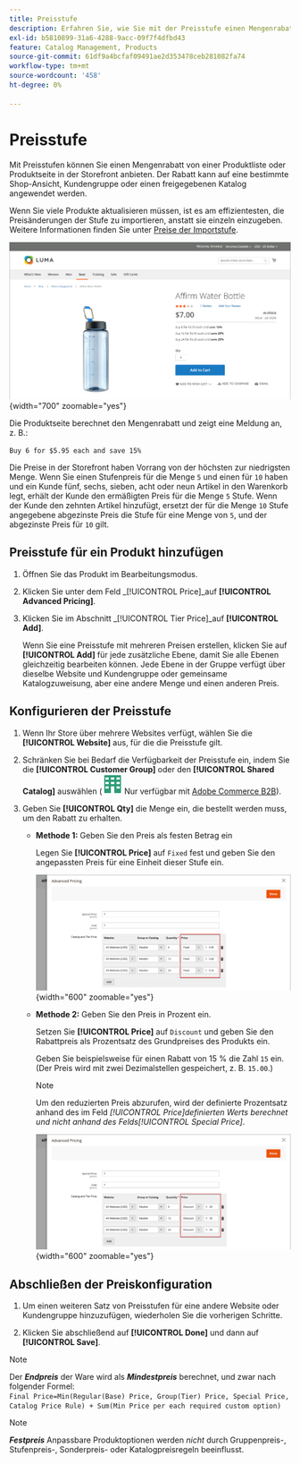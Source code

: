 ```yaml
---
title: Preisstufe
description: Erfahren Sie, wie Sie mit der Preisstufe einen Mengenrabatt von einer Produktliste oder Produktseite aus anbieten können.
exl-id: b5810899-31a6-4288-9acc-09f7f4dfbd43
feature: Catalog Management, Products
source-git-commit: 61df9a4bcfaf09491ae2d353478ceb281082fa74
workflow-type: tm+mt
source-wordcount: '458'
ht-degree: 0%

---
```


# Preisstufe

Mit Preisstufen können Sie einen Mengenrabatt von einer Produktliste oder Produktseite in der Storefront anbieten. Der Rabatt kann auf eine bestimmte Shop-Ansicht, Kundengruppe oder einen freigegebenen Katalog angewendet werden.

Wenn Sie viele Produkte aktualisieren müssen, ist es am effizientesten, die Preisänderungen der Stufe zu importieren, anstatt sie einzeln einzugeben. Weitere Informationen finden Sie unter [Preise der Importstufe](../systems/data-import-price-tier.md).

![Stufenpreis auf einer Storefront-Produktseite](./assets/product-price-tier-storefront.png){width="700" zoomable="yes"}

Die Produktseite berechnet den Mengenrabatt und zeigt eine Meldung an, z. B.:

`Buy 6 for $5.95 each and save 15%`

Die Preise in der Storefront haben Vorrang von der höchsten zur niedrigsten Menge. Wenn Sie einen Stufenpreis für die Menge `5` und einen für `10` haben und ein Kunde fünf, sechs, sieben, acht oder neun Artikel in den Warenkorb legt, erhält der Kunde den ermäßigten Preis für die Menge `5` Stufe. Wenn der Kunde den zehnten Artikel hinzufügt, ersetzt der für die Menge `10` Stufe angegebene abgezinste Preis die Stufe für eine Menge von `5`, und der abgezinste Preis für `10` gilt.

## Preisstufe für ein Produkt hinzufügen

1. Öffnen Sie das Produkt im Bearbeitungsmodus.

1. Klicken Sie unter dem Feld _[!UICONTROL Price]_auf **[!UICONTROL Advanced Pricing]**.

1. Klicken Sie im Abschnitt _[!UICONTROL Tier Price]_auf **[!UICONTROL Add]**.

   Wenn Sie eine Preisstufe mit mehreren Preisen erstellen, klicken Sie auf **[!UICONTROL Add]** für jede zusätzliche Ebene, damit Sie alle Ebenen gleichzeitig bearbeiten können. Jede Ebene in der Gruppe verfügt über dieselbe Website und Kundengruppe oder gemeinsame Katalogzuweisung, aber eine andere Menge und einen anderen Preis.

## Konfigurieren der Preisstufe

1. Wenn Ihr Store über mehrere Websites verfügt, wählen Sie die **[!UICONTROL Website]** aus, für die die Preisstufe gilt.

1. Schränken Sie bei Bedarf die Verfügbarkeit der Preisstufe ein, indem Sie die **[!UICONTROL Customer Group]** oder den **[!UICONTROL Shared Catalog]** auswählen (![Adobe Commerce B2B](../assets/b2b.svg) Nur verfügbar mit [Adobe Commerce B2B](./b2b/../introduction.md)).

1. Geben Sie **[!UICONTROL Qty]** die Menge ein, die bestellt werden muss, um den Rabatt zu erhalten.

   - **Methode 1:** Geben Sie den Preis als festen Betrag ein

     Legen Sie **[!UICONTROL Price]** auf `Fixed` fest und geben Sie den angepassten Preis für eine Einheit dieser Stufe ein.

     ![Tierpreis als fester Betrag](./assets/product-price-tier-fixed.png){width="600" zoomable="yes"}

   - **Methode 2:** Geben Sie den Preis in Prozent ein.

     Setzen Sie **[!UICONTROL Price]** auf `Discount` und geben Sie den Rabattpreis als Prozentsatz des Grundpreises des Produkts ein.

     Geben Sie beispielsweise für einen Rabatt von 15 % die Zahl `15` ein. (Der Preis wird mit zwei Dezimalstellen gespeichert, z. B. `15.00`.)

     >[!NOTE]
     >
     >Um den reduzierten Preis abzurufen, wird der definierte Prozentsatz anhand des im Feld _[!UICONTROL Price]_definierten Werts berechnet und nicht anhand des Felds_[!UICONTROL Special Price]_.

     ![Stufenpreis in Prozent](./assets/product-price-tier-discount.png){width="600" zoomable="yes"}

## Abschließen der Preiskonfiguration

1. Um einen weiteren Satz von Preisstufen für eine andere Website oder Kundengruppe hinzuzufügen, wiederholen Sie die vorherigen Schritte.

1. Klicken Sie abschließend auf **[!UICONTROL Done]** und dann auf **[!UICONTROL Save]**.

>[!NOTE]
>
>Der **_Endpreis_** der Ware wird als **_Mindestpreis_** berechnet, und zwar nach folgender Formel: <br/>`Final Price=Min(Regular(Base) Price, Group(Tier) Price, Special Price, Catalog Price Rule) + Sum(Min Price per each required custom option)`

>[!NOTE]
>
>**_Festpreis_** Anpassbare Produktoptionen werden _nicht_ durch Gruppenpreis-, Stufenpreis-, Sonderpreis- oder Katalogpreisregeln beeinflusst.
